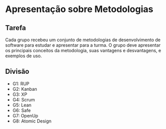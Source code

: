 # Apresentação sobre Metodologias

## Tarefa

Cada grupo recebeu um conjunto de metodologias de desenvolvimento de software para estudar e apresentar para a turma. O grupo deve apresentar os principais conceitos da metodologia, suas vantagens e desvantagens, e exemplos de uso.

## Divisão

- G1: RUP
- G2: Kanban
- G3: XP
- G4: Scrum
- G5: Lean
- G6: Safe
- G7: OpenUp
- G8: Atomic Design